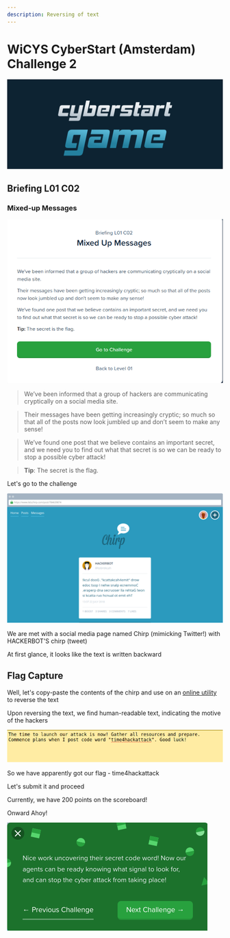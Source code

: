 ```yaml
---
description: Reversing of text
---
```


# WiCYS CyberStart (Amsterdam) Challenge 2

![](../../.gitbook/assets/CS.png)

## Briefing L01 C02

### Mixed-up Messages

![](<../../.gitbook/assets/1 (2).png>)

> We’ve been informed that a group of hackers are communicating cryptically on a social media site.

> Their messages have been getting increasingly cryptic; so much so that all of the posts now look jumbled up and don’t seem to make any sense!

> We’ve found one post that we believe contains an important secret, and we need you to find out what that secret is so we can be ready to stop a possible cyber attack!

> **Tip**: The secret is the flag.

Let's go to the challenge

![](../../.gitbook/assets/2.png)

We are met with a social media page named Chirp (mimicking Twitter!) with HACKERBOT'S chirp (tweet)

At first glance, it looks like the text is written backward

## Flag Capture

Well, let's copy-paste the contents of the chirp and use on an [online utility](https://www.textreverse.com) to reverse the text&#x20;

Upon reversing the text, we find human-readable text, indicating the motive of the hackers

![So we have apparently got our flag - time4hackattack](<../../.gitbook/assets/3 (1).png>)

So we have apparently got our flag - time4hackattack

Let's submit it and proceed

Currently, we have 200 points on the scoreboard!

&#x20;Onward Ahoy!

![](../../.gitbook/assets/4.png)

